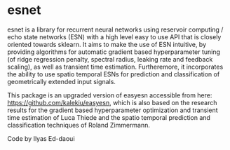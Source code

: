 # esnet

esnet is a library for recurrent neural networks using reservoir computing / echo state networks (ESN) with a high level easy to use API that is closely oriented towards sklearn. It aims to make the use of ESN intuitive, by providing algorithms for automatic gradient based hyperparameter tuning (of ridge regression penalty, spectral radius, leaking rate and feedback scaling), as well as transient time estimation. Furtheremore, it incorporates the ability to use spatio temporal ESNs for prediction and classification of geometrically extended input signals.


This package is an upgraded version of easyesn accessible from here: https://github.com/kalekiu/easyesn, which is also based on the research results for the gradient based hyperparameter optimization and transient time estimation of Luca Thiede and the spatio temporal prediction and classification techniques of Roland Zimmermann.


Code by Ilyas Ed-daoui
